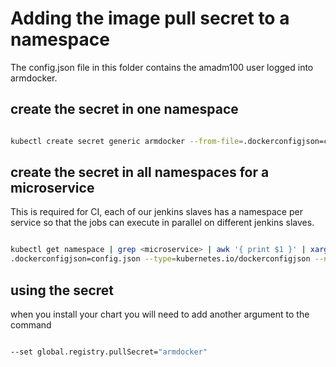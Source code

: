 # Adding the image pull secret to a namespace

The config.json file in this folder contains the amadm100 user logged into armdocker.

## create the secret in one namespace


```bash

kubectl create secret generic armdocker --from-file=.dockerconfigjson=config.json --type=kubernetes.io/dockerconfigjson --namespace <your_namespace>

```

## create the secret in all namespaces for a microservice

This is required for CI, each of our jenkins slaves has a namespace per service so that the jobs can execute in parallel on different jenkins slaves.

```bash

kubectl get namespace | grep <microservice> | awk '{ print $1 }' | xargs -I % kubectl create secret generic armdocker --from-file=
.dockerconfigjson=config.json --type=kubernetes.io/dockerconfigjson --namespace %

```

## using the secret

when you install your chart you will need to add another argument to the command

```bash

--set global.registry.pullSecret="armdocker"

```